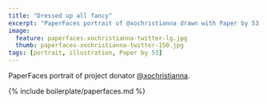 ```yaml
---
title: "Dressed up all fancy"
excerpt: "PaperFaces portrait of @xochristianna drawn with Paper by 53 on an iPad."
image: 
  feature: paperfaces-xochristianna-twitter-lg.jpg
  thumb: paperfaces-xochristianna-twitter-150.jpg
tags: [portrait, illustration, Paper by 53]
---
```


PaperFaces portrait of project donator [@xochristianna](http://twitter.com/xochristianna).

{% include boilerplate/paperfaces.md %}